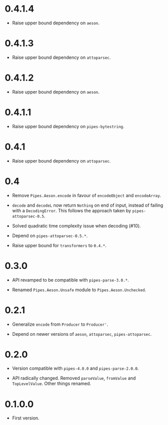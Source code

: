 # 0.4.1.4

* Raise upper bound dependency on `aeson`.


# 0.4.1.3

* Raise upper bound dependency on `attoparsec`.


# 0.4.1.2

* Raise upper bound dependency on `aeson`.


# 0.4.1.1

* Raise upper bound dependency on `pipes-bytestring`.


# 0.4.1

* Raise upper bound dependency on `attoparsec`.


# 0.4

* Remove `Pipes.Aeson.encode` in favour of `encodeObject` and
  `encodeArray`.

* `decode` and `decodeL` now return `Nothing` on end of input, instead
  of failing with a `DecodingError`. This follows the approach taken
  by `pipes-attoparsec-0.5`.

* Solved quadratic time complexity issue when decoding (#10).

* Depend on `pipes-attoparsec-0.5.*`.

* Raise upper bound for `transformers` to `0.4.*`.


# 0.3.0

* API revamped to be compatible with `pipes-parse-3.0.*`.

* Renamed `Pipes.Aeson.Unsafe` module to `Pipes.Aeson.Unchecked`.


# 0.2.1

* Generalize `encode` from `Producer` to `Producer'`.

* Depend on newer versions of `aeson`, `attoparsec`, `pipes-attoparsec`.


# 0.2.0

* Version compatible with `pipes-4.0.0` and `pipes-parse-2.0.0`.

* API radically changed. Removed `parseValue`, `fromValue` and
  `TopLevelValue`. Other things renamed.


# 0.1.0.0

* First version.
